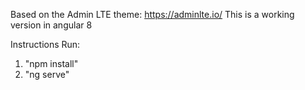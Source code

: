 Based on the Admin LTE theme: https://adminlte.io/
This is a working version in angular 8 

Instructions Run: 
1. "npm install"
2. "ng serve"
